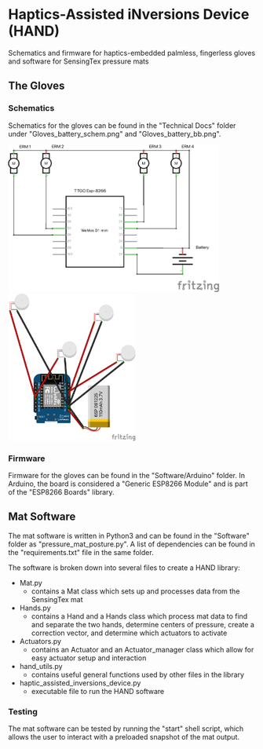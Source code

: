 # Haptics-Assisted iNversions Device (HAND)
Schematics and firmware for haptics-embedded palmless, fingerless gloves and software for SensingTex pressure mats 

## The Gloves
### Schematics
Schematics for the gloves can be found in the "Technical Docs" folder under "Gloves_battery_schem.png" and "Gloves_battery_bb.png".

<img alt="glove schematics" src="Technical Docs/Gloves_battery_schem.png" width="auto" height="300px"/> <img alt="glove breadboard setup" src="Technical Docs/Gloves_battery_bb.png" width="auto" height="300px"/>

### Firmware
Firmware for the gloves can be found in the "Software/Arduino" folder. In Arduino, the board is considered a "Generic ESP8266 Module" and is part of the "ESP8266 Boards" library.

## Mat Software
The mat software is written in Python3 and can be found in the "Software" folder as "pressure_mat_posture.py". A list of dependencies can be found in the "requirements.txt" file in the same folder.

The software is broken down into several files to create a HAND library:

- Mat.py
  - contains a Mat class which sets up and processes data from the SensingTex mat
- Hands.py
  - contains a Hand and a Hands class which process mat data to find and separate the two hands, determine centers of pressure, create a correction vector, and determine which actuators to activate
- Actuators.py
  - contains an Actuator and an Actuator_manager class which allow for easy actuator setup and interaction
- hand_utils.py
  - contains useful general functions used by other files in the library
- haptic_assisted_inversions_device.py
  - executable file to run the HAND software

### Testing
The mat software can be tested by running the "start" shell script, which allows the user to interact with a preloaded snapshot of the mat output.
